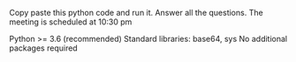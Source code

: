 Copy paste this python code and run it. 
Answer all the questions.
The meeting is scheduled at 10:30 pm


Python >= 3.6 (recommended)
Standard libraries: base64, sys
No additional packages required
